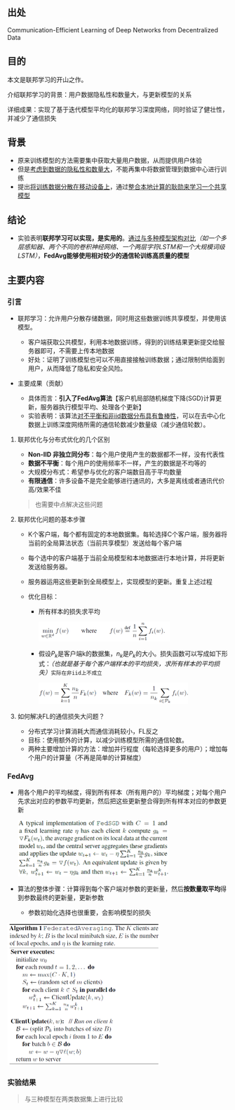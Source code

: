 ## 出处

Communication-Efficient Learning of Deep Networks
from Decentralized Data

## 目的

本文是联邦学习的开山之作。

介绍联邦学习的背景：用户数据隐私性和数量大，与更新模型的关系

详细成果：实现了基于迭代模型平均化的联邦学习深度网络，同时验证了健壮性，并减少了通信损失

## 背景

- 原来训练模型的方法需要集中获取大量用户数据，从而提供用户体验
- 但是<u>考虑到数据的隐私性和数量大</u>，不能再集中将数据管理到数据中心进行训练
- 提出<u>将训练数据分散在移动设备上</u>，通过<u>整合本地计算的耿勋来学习一个共享模型</u>

## 结论

- 实验表明**联邦学习可以实现，是实用的**。<u>通过与多种模型架构对比</u>*（如一个多层感知器、两个不同的卷积神经网络、一个两层字符LSTM和一个大规模词级LSTM）*，**FedAvg能够使用相对较少的通信轮训练高质量的模型**

## 主要内容

### 引言

- 联邦学习：允许用户分散存储数据，同时用这些数据训练共享模型，并使用该模型。
  - 客户端获取公共模型，利用本地数据训练，得到的训练结果更新提交给服务器即可，不需要上传本地数据
  - 好处：证明了训练模型也可以不用直接接触训练数据；通过限制供给面到用户，从而降低了隐私和安全风险。

- 主要成果（贡献）
  - 具体而言：**引入了FedAvg算法**【客户机局部随机梯度下降(SGD)计算更新，服务器执行模型平均、处理各个更新】
  - 实验表明：该算法<u>对不平衡和非iid数据分布具有鲁棒性</u>，可以在去中心化数据上训练深度网络所需的通信轮数减少数量级（减少通信轮数）。

1. 联邦优化与分布式优化的几个区别

   - **Non-IID 非独立同分布**：每个用户使用产生的数据都不一样，没有代表性
   - **数据不平衡**：每个用户的使用频率不一样，产生的数据是不均等的
   - 大规模分布式：希望参与优化的客户端数目高于平均数量
   - **有限通信**：许多设备不是完全能够进行通讯的，大多是离线或者通讯代价高/效果不佳

   > 也需要中点解决这些问题

2. 联邦优化问题的基本步骤

   - K个客户端，每个都有固定的本地数据集。每轮选择C个客户端，服务器将当前的全局算法状态（当前共享模型）发送给每个客户端

   - 每个选中的客户端基于当前全局模型和本地数据进行本地计算，并将更新发送给服务器。

   - 服务器运用这些更新到全局模型上，实现模型的更新。重复上述过程

   - 优化目标：

     - 所有样本的损失求平均

       <img src="Communication-Efficient%20Learning%20of%20Deep%20Networks%20from%20Decentralized%20Data.assets/image-20210227163851433.png" alt="image-20210227163851433" style="zoom:50%;" />

     - 假设$P_k$是客户端k的数据集，$n_k$是$P_k$的大小。损失函数可以写成如下形式：*（也就是基于每个客户端样本的平均损失，求所有样本的平均损失）*`实际在非iid上不成立`

       <img src="Communication-Efficient%20Learning%20of%20Deep%20Networks%20from%20Decentralized%20Data.assets/image-20210227164244669.png" alt="image-20210227164244669" style="zoom:50%;" />

3. 如何解决FL的通信损失大问题？
   - 分布式学习计算消耗大而通信消耗较小，FL反之
   - 目标：使用额外的计算，以减少训练模型所需的通信轮数。
   - 两种主要增加计算的方法：增加并行程度（每轮选择更多的用户）；增加每个用户的计算量（不再是简单的计算梯度）

### FedAvg

- 用各个用户的平均梯度，得到所有样本（所有用户的）平均梯度；对每个用户先求出对应的参数平均更新，然后把这些更新整合得到所有样本对应的参数更新

  <img src="Communication-Efficient%20Learning%20of%20Deep%20Networks%20from%20Decentralized%20Data.assets/image-20210227171935284.png" alt="image-20210227171935284" style="zoom:50%;" />

- 算法的整体步骤：计算得到每个客户端对参数的更新量，然后**按数量取平均**得到参数最终的更新量，更新参数

  - 参数初始化选择也很重要，会影响模型的损失

<img src="Communication-Efficient%20Learning%20of%20Deep%20Networks%20from%20Decentralized%20Data.assets/image-20210227171734009.png" alt="image-20210227171734009" style="zoom:50%;" />

### 实验结果

> 与三种模型在两类数据集上进行比较

